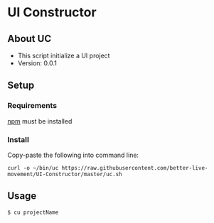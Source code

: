 # UI Constructor
## About UC
* This script initialize a UI project
* Version: 0.0.1

## Setup
### Requirements
[npm](https://www.npmjs.com/) must be installed
### Install
Copy-paste the following into command line:
```
curl -o ~/bin/uc https://raw.githubusercontent.com/better-live-movement/UI-Constructor/master/uc.sh
```

## Usage
```
$ cu projectName
```
